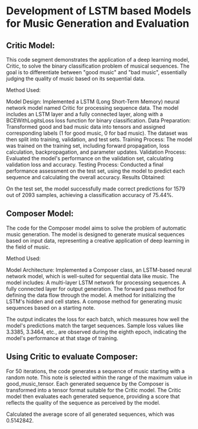 # Development of LSTM based Models for Music Generation and Evaluation

## Critic Model:

This code segment demonstrates the application of a deep learning model, Critic, to solve the binary classification problem of musical sequences. The goal is to differentiate between "good music" and "bad music", essentially judging the quality of music based on its sequential data.

Method Used:

Model Design: Implemented a LSTM (Long Short-Term Memory) neural network model named Critic for processing sequence data. The model includes an LSTM layer and a fully connected layer, along with a BCEWithLogitsLoss loss function for binary classification.
Data Preparation: Transformed good and bad music data into tensors and assigned corresponding labels (1 for good music, 0 for bad music). The dataset was then split into training, validation, and test sets.
Training Process: The model was trained on the training set, including forward propagation, loss calculation, backpropagation, and parameter updates.
Validation Process: Evaluated the model's performance on the validation set, calculating validation loss and accuracy.
Testing Process: Conducted a final performance assessment on the test set, using the model to predict each sequence and calculating the overall accuracy.
Results Obtained:

On the test set, the model successfully made correct predictions for 1579 out of 2093 samples, achieving a classification accuracy of 75.44%.

## Composer Model:

The code for the Composer model aims to solve the problem of automatic music generation. The model is designed to generate musical sequences based on input data, representing a creative application of deep learning in the field of music.

Method Used:

Model Architecture: Implemented a Composer class, an LSTM-based neural network model, which is well-suited for sequential data like music. The model includes:
A multi-layer LSTM network for processing sequences.
A fully connected layer for output generation.
The forward pass method for defining the data flow through the model.
A method for initializing the LSTM's hidden and cell states.
A compose method for generating music sequences based on a starting note.

The output indicates the loss for each batch, which measures how well the model's predictions match the target sequences.
Sample loss values like 3.3385, 3.3464, etc., are observed during the eighth epoch, indicating the model's performance at that stage of training.

## Using Critic to evaluate Composer:

For 50 iterations, the code generates a sequence of music starting with a random note. This note is selected within the range of the maximum value in good_music_tensor.
Each generated sequence by the Composer is transformed into a tensor format suitable for the Critic model.
The Critic model then evaluates each generated sequence, providing a score that reflects the quality of the sequence as perceived by the model.

Calculated the average score of all generated sequences, which was 0.5142842.






